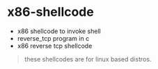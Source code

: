 # x86-shellcode
* x86 shellcode to invoke shell
* reverse_tcp program in c
* x86 reverse tcp shellcode

> these shellcodes are for linux based distros.
